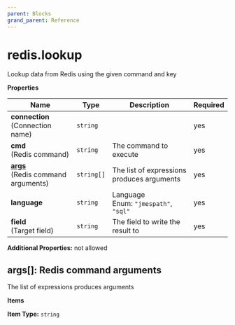 ```yaml
---
parent: Blocks
grand_parent: Reference
---
```


# redis\.lookup

Lookup data from Redis using the given command and key


**Properties**

|Name|Type|Description|Required|
|----|----|-----------|--------|
|**connection**<br/>(Connection name)|`string`||yes|
|**cmd**<br/>(Redis command)|`string`|The command to execute<br/>|yes|
|[**args**](#args)<br/>(Redis command arguments)|`string[]`|The list of expressions produces arguments<br/>|yes|
|**language**|`string`|Language<br/>Enum: `"jmespath"`, `"sql"`<br/>|yes|
|**field**<br/>(Target field)|`string`|The field to write the result to<br/>|yes|

**Additional Properties:** not allowed  
<a name="args"></a>
## args\[\]: Redis command arguments

The list of expressions produces arguments


**Items**

**Item Type:** `string`  

